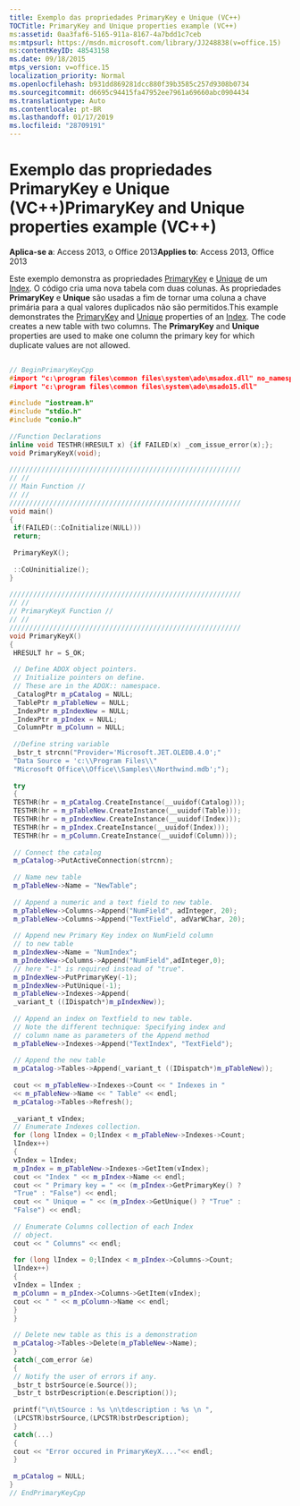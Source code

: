 ```yaml
---
title: Exemplo das propriedades PrimaryKey e Unique (VC++)
TOCTitle: PrimaryKey and Unique properties example (VC++)
ms:assetid: 0aa3faf6-5165-911a-8167-4a7bdd1c7ceb
ms:mtpsurl: https://msdn.microsoft.com/library/JJ248838(v=office.15)
ms:contentKeyID: 48543158
ms.date: 09/18/2015
mtps_version: v=office.15
localization_priority: Normal
ms.openlocfilehash: b931dd869281dcc880f39b3585c257d9308b0734
ms.sourcegitcommit: d6695c94415fa47952ee7961a69660abc0904434
ms.translationtype: Auto
ms.contentlocale: pt-BR
ms.lasthandoff: 01/17/2019
ms.locfileid: "28709191"
---
```

# <a name="primarykey-and-unique-properties-example-vc"></a><span data-ttu-id="e03f8-102">Exemplo das propriedades PrimaryKey e Unique (VC++)</span><span class="sxs-lookup"><span data-stu-id="e03f8-102">PrimaryKey and Unique properties example (VC++)</span></span>


<span data-ttu-id="e03f8-103">**Aplica-se a**: Access 2013, o Office 2013</span><span class="sxs-lookup"><span data-stu-id="e03f8-103">**Applies to**: Access 2013, Office 2013</span></span>

<span data-ttu-id="e03f8-p101">Este exemplo demonstra as propriedades [PrimaryKey](primarykey-property-adox.md) e [Unique](unique-property-adox.md) de um [Index](index-object-adox.md). O código cria uma nova tabela com duas colunas. As propriedades **PrimaryKey** e **Unique** são usadas a fim de tornar uma coluna a chave primária para a qual valores duplicados não são permitidos.</span><span class="sxs-lookup"><span data-stu-id="e03f8-p101">This example demonstrates the [PrimaryKey](primarykey-property-adox.md) and [Unique](unique-property-adox.md) properties of an [Index](index-object-adox.md). The code creates a new table with two columns. The **PrimaryKey** and **Unique** properties are used to make one column the primary key for which duplicate values are not allowed.</span></span>

```cpp 
 
// BeginPrimaryKeyCpp 
#import "c:\program files\common files\system\ado\msadox.dll" no_namespace 
#import "c:\program files\common files\system\ado\msado15.dll" 
 
#include "iostream.h" 
#include "stdio.h" 
#include "conio.h" 
 
//Function Declarations 
inline void TESTHR(HRESULT x) {if FAILED(x) _com_issue_error(x);}; 
void PrimaryKeyX(void); 
 
////////////////////////////////////////////////////////// 
// // 
// Main Function // 
// // 
////////////////////////////////////////////////////////// 
void main() 
{ 
 if(FAILED(::CoInitialize(NULL))) 
 return; 
 
 PrimaryKeyX(); 
 
 ::CoUninitialize(); 
} 
 
////////////////////////////////////////////////////////// 
// // 
// PrimaryKeyX Function // 
// // 
////////////////////////////////////////////////////////// 
void PrimaryKeyX() 
{ 
 HRESULT hr = S_OK; 
 
 // Define ADOX object pointers. 
 // Initialize pointers on define. 
 // These are in the ADOX:: namespace. 
 _CatalogPtr m_pCatalog = NULL; 
 _TablePtr m_pTableNew = NULL; 
 _IndexPtr m_pIndexNew = NULL; 
 _IndexPtr m_pIndex = NULL; 
 _ColumnPtr m_pColumn = NULL; 
 
 //Define string variable 
 _bstr_t strcnn("Provider='Microsoft.JET.OLEDB.4.0';" 
 "Data Source = 'c:\\Program Files\\" 
 "Microsoft Office\\Office\\Samples\\Northwind.mdb';"); 
 
 try 
 { 
 TESTHR(hr = m_pCatalog.CreateInstance(__uuidof(Catalog))); 
 TESTHR(hr = m_pTableNew.CreateInstance(__uuidof(Table))); 
 TESTHR(hr = m_pIndexNew.CreateInstance(__uuidof(Index))); 
 TESTHR(hr = m_pIndex.CreateInstance(__uuidof(Index))); 
 TESTHR(hr = m_pColumn.CreateInstance(__uuidof(Column))); 
 
 // Connect the catalog 
 m_pCatalog->PutActiveConnection(strcnn); 
 
 // Name new table 
 m_pTableNew->Name = "NewTable"; 
 
 // Append a numeric and a text field to new table. 
 m_pTableNew->Columns->Append("NumField", adInteger, 20); 
 m_pTableNew->Columns->Append("TextField", adVarWChar, 20); 
 
 // Append new Primary Key index on NumField column 
 // to new table 
 m_pIndexNew->Name = "NumIndex"; 
 m_pIndexNew->Columns->Append("NumField",adInteger,0); 
 // here "-1" is required instead of "true". 
 m_pIndexNew->PutPrimaryKey(-1); 
 m_pIndexNew->PutUnique(-1); 
 m_pTableNew->Indexes->Append( 
 _variant_t ((IDispatch*)m_pIndexNew)); 
 
 // Append an index on Textfield to new table. 
 // Note the different technique: Specifying index and 
 // column name as parameters of the Append method 
 m_pTableNew->Indexes->Append("TextIndex", "TextField"); 
 
 // Append the new table 
 m_pCatalog->Tables->Append(_variant_t ((IDispatch*)m_pTableNew)); 
 
 cout << m_pTableNew->Indexes->Count << " Indexes in " 
 << m_pTableNew->Name << " Table" << endl; 
 m_pCatalog->Tables->Refresh(); 
 
 _variant_t vIndex; 
 // Enumerate Indexes collection. 
 for (long lIndex = 0;lIndex < m_pTableNew->Indexes->Count; 
 lIndex++) 
 { 
 vIndex = lIndex; 
 m_pIndex = m_pTableNew->Indexes->GetItem(vIndex); 
 cout << "Index " << m_pIndex->Name << endl; 
 cout << " Primary key = " << (m_pIndex->GetPrimaryKey() ? 
 "True" : "False") << endl; 
 cout << " Unique = " << (m_pIndex->GetUnique() ? "True" : 
 "False") << endl; 
 
 // Enumerate Columns collection of each Index 
 // object. 
 cout << " Columns" << endl; 
 
 for (long lIndex = 0;lIndex < m_pIndex->Columns->Count; 
 lIndex++) 
 { 
 vIndex = lIndex ; 
 m_pColumn = m_pIndex->Columns->GetItem(vIndex); 
 cout << " " << m_pColumn->Name << endl; 
 } 
 } 
 
 // Delete new table as this is a demonstration 
 m_pCatalog->Tables->Delete(m_pTableNew->Name); 
 } 
 catch(_com_error &e) 
 { 
 // Notify the user of errors if any. 
 _bstr_t bstrSource(e.Source()); 
 _bstr_t bstrDescription(e.Description()); 
 
 printf("\n\tSource : %s \n\tdescription : %s \n ", 
 (LPCSTR)bstrSource,(LPCSTR)bstrDescription); 
 } 
 catch(...) 
 { 
 cout << "Error occured in PrimaryKeyX...."<< endl; 
 } 
 
 m_pCatalog = NULL; 
} 
// EndPrimaryKeyCpp 
```

